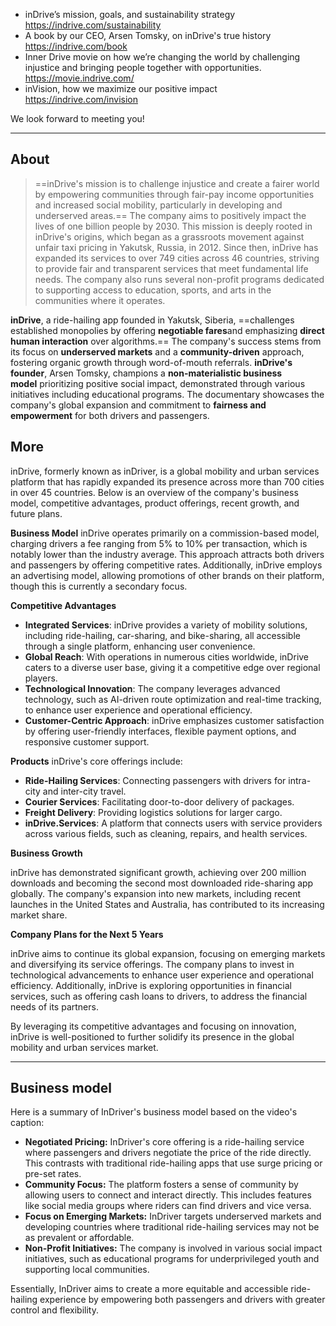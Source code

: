 

- inDrive’s mission, goals, and sustainability strategy https://indrive.com/sustainability
- A book by our CEO, Arsen Tomsky, on inDrive's true history https://indrive.com/book
- Inner Drive movie on how we’re changing the world by challenging injustice and bringing people together with opportunities. https://movie.indrive.com/
- inVision, how we maximize our positive impact https://indrive.com/invision 

We look forward to meeting you!

---
## About

> ==inDrive's mission is to challenge injustice and create a fairer world by empowering communities through fair-pay income opportunities and increased social mobility, particularly in developing and underserved areas.==  The company aims to positively impact the lives of one billion people by 2030.  This mission is deeply rooted in inDrive's origins, which began as a grassroots movement against unfair taxi pricing in Yakutsk, Russia, in 2012.  Since then, inDrive has expanded its services to over 749 cities across 46 countries, striving to provide fair and transparent services that meet fundamental life needs.  The company also runs several non-profit programs dedicated to supporting access to education, sports, and arts in the communities where it operates.  


**inDrive**, a ride-hailing app founded in Yakutsk, Siberia, ==challenges established monopolies by offering **negotiable fares**and emphasizing **direct human interaction** over algorithms.== The company's success stems from its focus on **underserved markets** and a **community-driven** approach, fostering organic growth through word-of-mouth referrals. **inDrive's founder**, Arsen Tomsky, champions a **non-materialistic business model** prioritizing positive social impact, demonstrated through various initiatives including educational programs. The documentary showcases the company's global expansion and commitment to **fairness and empowerment** for both drivers and passengers.

## More

inDrive, formerly known as inDriver, is a global mobility and urban services platform that has rapidly expanded its presence across more than 700 cities in over 45 countries.  Below is an overview of the company's business model, competitive advantages, product offerings, recent growth, and future plans.

**Business Model**
inDrive operates primarily on a commission-based model, charging drivers a fee ranging from 5% to 10% per transaction, which is notably lower than the industry average.  This approach attracts both drivers and passengers by offering competitive rates. Additionally, inDrive employs an advertising model, allowing promotions of other brands on their platform, though this is currently a secondary focus. 

**Competitive Advantages**
- **Integrated Services**: inDrive provides a variety of mobility solutions, including ride-hailing, car-sharing, and bike-sharing, all accessible through a single platform, enhancing user convenience. 
- **Global Reach**: With operations in numerous cities worldwide, inDrive caters to a diverse user base, giving it a competitive edge over regional players. 
- **Technological Innovation**: The company leverages advanced technology, such as AI-driven route optimization and real-time tracking, to enhance user experience and operational efficiency. 
- **Customer-Centric Approach**: inDrive emphasizes customer satisfaction by offering user-friendly interfaces, flexible payment options, and responsive customer support. 

**Products**
inDrive's core offerings include:
- **Ride-Hailing Services**: Connecting passengers with drivers for intra-city and inter-city travel.
- **Courier Services**: Facilitating door-to-door delivery of packages.
- **Freight Delivery**: Providing logistics solutions for larger cargo.
- **inDrive.Services**: A platform that connects users with service providers across various fields, such as cleaning, repairs, and health services. 

**Business Growth**

inDrive has demonstrated significant growth, achieving over 200 million downloads and becoming the second most downloaded ride-sharing app globally.  The company's expansion into new markets, including recent launches in the United States and Australia, has contributed to its increasing market share. 

**Company Plans for the Next 5 Years**

inDrive aims to continue its global expansion, focusing on emerging markets and diversifying its service offerings. The company plans to invest in technological advancements to enhance user experience and operational efficiency. Additionally, inDrive is exploring opportunities in financial services, such as offering cash loans to drivers, to address the financial needs of its partners. 

By leveraging its competitive advantages and focusing on innovation, inDrive is well-positioned to further solidify its presence in the global mobility and urban services market. 

---

## Business model
Here is a summary of InDriver's business model based on the video's caption:

- **Negotiated Pricing:** InDriver's core offering is a ride-hailing service where passengers and drivers negotiate the price of the ride directly. This contrasts with traditional ride-hailing apps that use surge pricing or pre-set rates.
- **Community Focus:** The platform fosters a sense of community by allowing users to connect and interact directly. This includes features like social media groups where riders can find drivers and vice versa.
- **Focus on Emerging Markets:** InDriver targets underserved markets and developing countries where traditional ride-hailing services may not be as prevalent or affordable.
- **Non-Profit Initiatives:** The company is involved in various social impact initiatives, such as educational programs for underprivileged youth and supporting local communities.

Essentially, InDriver aims to create a more equitable and accessible ride-hailing experience by empowering both passengers and drivers with greater control and flexibility.

